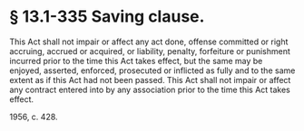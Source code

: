 # § 13.1-335 Saving clause.

<p>This Act shall not impair or affect any act done, offense committed or right accruing, accrued or acquired, or liability, penalty, forfeiture or punishment incurred prior to the time this Act takes effect, but the same may be enjoyed, asserted, enforced, prosecuted or inflicted as fully and to the same extent as if this Act had not been passed. This Act shall not impair or affect any contract entered into by any association prior to the time this Act takes effect.</p><p>1956, c. 428.</p>